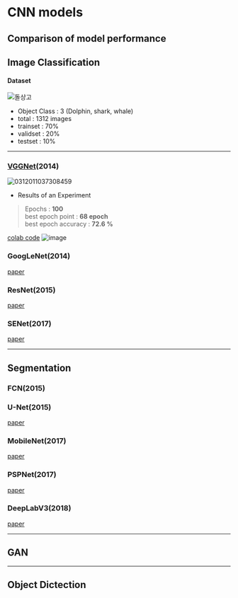 # CNN models
 Comparison of model performance
--------------------------------------------------------------------------------------------------------------------------------------------------------------

## Image Classification

#### Dataset   
![돌상고](https://user-images.githubusercontent.com/104747868/224483448-880732f0-bbe5-40de-9317-0a134e3498da.jpg)
+ Object Class : 3 (Dolphin, shark, whale)   
+ total : 1312 images   
+ trainset : 70%   
+ validset : 20%   
+ testset : 10%   

--------------------------------------------------------------------------------------------------------------------------------------------------------------

### [VGGNet](https://arxiv.org/pdf/1409.1556.pdf)(2014)   
![0312011037308459](https://user-images.githubusercontent.com/104747868/224495143-30c14185-0a50-4453-b031-03be02aafb69.jpg)   
+ Results of an Experiment   
> Epochs : **100**   
> best epoch point : **68 epoch**   
> best epoch accuracy : **72.6 %**   
> 
[colab code](https://github.com/WestChaeVI/CNN-models/blob/main/models/VGGnet(72_6%25).ipynb)
![image](https://user-images.githubusercontent.com/104747868/224492827-2ec7913c-7eb0-4da5-b125-83ef8dd4916d.png)

### **GoogLeNet(2014)**
[paper](https://arxiv.org/pdf/1409.4842.pdf)

### **ResNet(2015)**
[paper](https://arxiv.org/pdf/1512.03385.pdf)

### **SENet(2017)**
[paper](https://arxiv.org/pdf/1709.01507.pdf)


--------------------------------------------------------------------------------------------------------------------------------------------------------------

## Segmentation

### **FCN(2015)**


### **U-Net(2015)**
[paper](https://arxiv.org/pdf/1505.04597.pdf)

### **MobileNet(2017)**
[paper](https://arxiv.org/pdf/1704.04861.pdf)

### **PSPNet(2017)**
[paper](https://arxiv.org/pdf/1612.01105.pdf)

### **DeepLabV3(2018)**
[paper](https://arxiv.org/pdf/1802.02611.pdf)


--------------------------------------------------------------------------------------------------------------------------------------------------------------

## GAN

--------------------------------------------------------------------------------------------------------------------------------------------------------------

## Object Dictection




